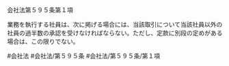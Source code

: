 会社法第５９５条第１項

業務を執行する社員は、次に掲げる場合には、当該取引について当該社員以外の社員の過半数の承認を受けなければならない。ただし、定款に別段の定めがある場合は、この限りでない。

#会社法
#会社法/第５９５条
#会社法/第５９５条/第１項
